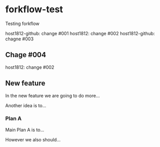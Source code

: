 # forkflow-test
Testing forkflow

host1812-github: change #001
host1812: change #002
host1812-github: chagne #003


## Chage #004

host1812: change #002


## New feature

In the new feature we are going to do more...


Another idea is to...

### Plan A

Main Plan A is to...

However we also should...

